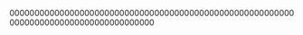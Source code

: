 
00000000000000000000000000000000000000000000000000000000000000000000000000000000000000






















